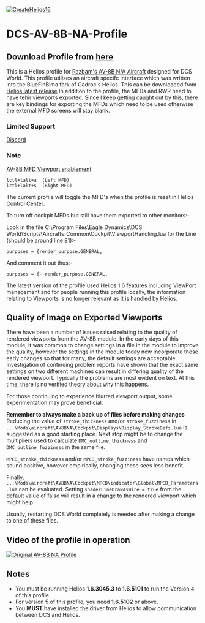 [![CreateHelios16](https://github.com/BlueFinBima/DCS-AV-8B-NA-Profile/actions/workflows/BuildProfilePackage.yml/badge.svg)](https://github.com/BlueFinBima/DCS-AV-8B-NA-Profile/actions/workflows/BuildProfilePackage.yml)
# DCS-AV-8B-NA-Profile

## Download Profile from [here](https://github.com/BlueFinBima/DCS-AV-8B-NA-Profile/releases/latest)

This is a Helios profile for [Razbam's AV-8B N/A Aircraft](https://razbamsimulations.com/index.php/dcs/av8-b) designed for DCS World. 
This profile utilises an aircraft specifc interface which was written into the BlueFinBima fork of Gadroc's Helios.  This can be downloaded from [Helios latest release](https://github.com/HeliosVirtualCockpit/Helios/releases/latest)
In addition to the profile, the MFDs and RWR need to have tehir viewports exported.  Since I keep getting caught out by this, there are key bindings for exporting the MFDs which need to be used otherwise the external MFD screens will stay blank.  
### Limited Support
[Discord](https://discord.gg/WK44YUnwnQ)
### Note
[AV-8B MFD Viewport enablement](https://forums.eagle.ru/showpost.php?p=3333803&postcount=47)
```
lctl+lalt+a  (Left MFD)
lctl+lalt+s  (Right MFD)
```
The current profile will toggle the MFD's when the profile is reset in Helios Control Center.

To turn off cockpit MFDs but still have them exported to other monitors:-

Look in the file C:\Program Files\Eagle Dynamics\DCS World\Scripts\Aircrafts\_Common\Cockpit\ViewportHandling.lua for the Line (should be around line 81):-
```
purposes = {render_purpose.GENERAL,
```
And comment it out thus:-
```
purposes = {--render_purpose.GENERAL,
```
The latest version of the profile used Helios 1.6 features including ViewPort management and for people running this profile locally, the information relating to Viewports is no longer relevant as it is handled by Helios.

## Quality of Image on Exported Viewports

There have been a number of issues raised relating to the quality of rendered viewports from the AV-8B module.  In the early days of this
module, it was common to change settings in a file in the module to improve the quality, however the settings in the module today
now incorporate these early changes so that for many, the default settings are acceptable.
Investigation of continuing problem reports have shown that the exact same settings on two different machines can result in differing
quality of the rendered viewport.  Typically the problems are most evident on text.  At this time, there is no verified theory about why this happens.

For those continuing to experience blurred viewport output, some experimentation may prove beneficial.

**Remember to always make a back up of files before making changes**
Reducing the value of `stroke_thickness` and/or `stroke_fuzziness` in `...\Mods\aircraft\AV8BNA\Cockpit\Displays\Display_StrokeDefs.lua` is suggested
as a good starting place.  Next stop might be to change the multipliers used to calculate `DMC_outline_thickness` and `DMC_outline_fuzziness` in the 
same file.

`MPCD_stroke_thickness` and/or `MPCD_stroke_fuzziness` have names which sound positive, however empirically, changing these sees less benefit.

Finally, `...\Mods\aircraft\AV8BNA\Cockpit\MPCD\indicator\Global\MPCD_Parameters.lua` can be evaluated.  Setting `shaderLineDrawAsWire = true` from the 
default value of false will result in a change to the rendered viewport which might help.  

Usually, restarting DCS World completely is needed after making a change to one of these files.

## Video of the profile in operation
[![Original AV-8B NA Profile](http://img.youtube.com/vi/4kQG0dJMROg/0.jpg)](http://www.youtube.com/watch?v=4kQG0dJMROg)


## Notes
* You must be running Helios **1.6.3045.3**  to **1.6.5101** to run the Version 4 of this profile.  
* For version 5 of this profile, you need **1.6.5102** or above.
* You **MUST** have installed the driver from Helios to allow communication between DCS and Helios.
